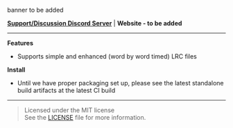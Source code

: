 banner to be added

[**Support/Discussion Discord Server**](https://discord.gg/mFGFT8K) |
**Website - to be added**
   
---

**Features**
- Supports simple and enhanced (word by word timed) LRC files

**Install**    
- Until we have proper packaging set up, please see the latest standalone build artifacts at the latest CI build

---
> Licensed under the MIT license  
> See the [LICENSE](LICENSE) file for more information.
